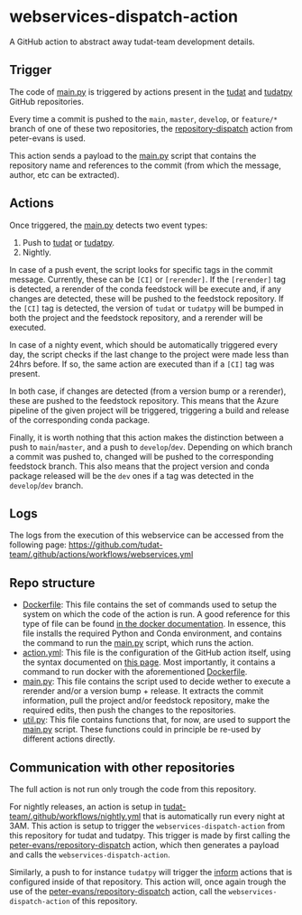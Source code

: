 # webservices-dispatch-action
A GitHub action to abstract away tudat-team development details.

## Trigger
The code of [main.py](main.py) is triggered by actions present in the [tudat](https://github.com/tudat-team/tudat) and [tudatpy](https://github.com/tudat-team/tudatpy) GitHub repositories.

Every time a commit is pushed to the `main`, `master`, `develop`, or `feature/*` branch of one of these two repositories, the [repository-dispatch](https://github.com/peter-evans/repository-dispatch) action from peter-evans is used.

This action sends a payload to the [main.py](main.py) script that contains the repository name and references to the commit (from which the message, author, etc can be extracted).

## Actions
Once triggered, the [main.py](main.py) detects two event types:

1. Push to [tudat](https://github.com/tudat-team/tudat) or [tudatpy](https://github.com/tudat-team/tudatpy).
2. Nightly.

In case of a push event, the script looks for specific tags in the commit message. Currently, these can be `[CI]` or `[rerender]`.
If the `[rerender]` tag is detected, a rerender of the conda feedstock will be execute and, if any changes are detected, these will be pushed to the feedstock repository.
If the `[CI]` tag is detected, the version of `tudat` or `tudatpy` will be bumped in both the project and the feedstock repository, and a rerender will be executed.

In case of a nighty event, which should be automatically triggered every day, the script checks if the last change to the project were made less than 24hrs before. If so, the same action are executed than if a `[CI]` tag was present.

In both case, if changes are detected (from a version bump or a rerender), these are pushed to the feedstock repository. This means that the Azure pipeline of the given project will be triggered, triggering a build and release of the corresponding conda package.

Finally, it is worth nothing that this action makes the distinction between a push to `main`/`master`, and a push to `develop`/`dev`. Depending on which branch a commit was pushed to, changed will be pushed to the corresponding feedstock branch. This also means that the project version and conda package released will be the `dev` ones if a tag was detected in the `develop`/`dev` branch.

## Logs
The logs from the execution of this webservice can be accessed from the following page:
https://github.com/tudat-team/.github/actions/workflows/webservices.yml

## Repo structure

 * [Dockerfile](Dockerfile): This file contains the set of commands used to setup the system on which the code of the action is run. A good reference for this type of file can be found [in the docker documentation](https://docs.docker.com/engine/reference/builder). In essence, this file installs the required Python and Conda environment, and contains the command to run the [main.py](main.py) script, which runs the action.
 * [action.yml](action.yml): This file is the configuration of the GitHub action itself, using the syntax documented on [this page](https://docs.github.com/en/actions/using-workflows/workflow-syntax-for-github-actions). Most importantly, it contains a command to run docker with the aforementioned [Dockerfile](Dockerfile).
 * [main.py](main.py): This file contains the script used to decide wether to execute a rerender and/or a version bump + release. It extracts the commit information, pull the project and/or feedstock repository, make the required edits, then push the changes to the repositories.
 * [util.py](util.py): This file contains functions that, for now, are used to support the [main.py](main.py) script. These functions could in principle be re-used by different actions directly.

## Communication with other repositories

The full action is not run only trough the code from this repository.

For nightly releases, an action is setup in [tudat-team/.github/workflows/nightly.yml](https://github.com/tudat-team/.github/blob/main/.github/workflows/nightly.yml) that is automatically run every night at 3AM. This action is setup to trigger the `webservices-dispatch-action` from this repository for tudat and tudatpy. This trigger is made by first calling the [peter-evans/repository-dispatch](https://github.com/peter-evans/repository-dispatch) action, which then generates a payload and calls the `webservices-dispatch-action`.

Similarly, a push to for instance `tudatpy` will trigger the [inform](https://github.com/tudat-team/tudatpy/blob/develop/.github/workflows/inform.yml) actions that is configured inside of that repository. This action will, once again trough the use of the [peter-evans/repository-dispatch](https://github.com/peter-evans/repository-dispatch) action, call the `webservices-dispatch-action` of this repository.